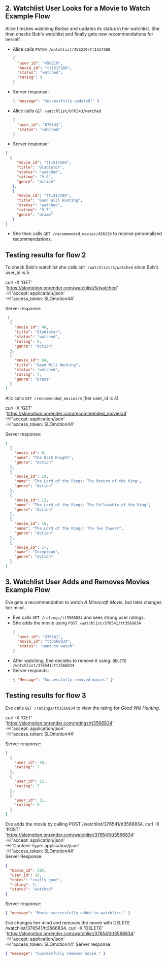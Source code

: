 ## 2. Watchlist User Looks for a Movie to Watch Example Flow
Alice finishes watching *Barbie* and updates its status in her watchlist. She then checks Bob's watchlist and finally gets new recommendations for herself.

- Alice calls `PATCH /watchlist/456219/tt1517268`
  ```json
  {
    "user_id": "456219",
    "movie_id": "tt1517268",
    "status": "watched",
    "rating": 8
  }
  ```
- Server response:
  ```json
  { "message": "Successfully updated!" }
  ```
- Alice calls `GET /watchlist/876543/watched`
  ```json
  {
    "user_id": "876543",
    "status": "watched"
  }
  ```
- Server response:
 ```json
 [
   {
      "movie_id": "tt1517268",
      "title": "Gladiator",
      "status": "watched",
      "rating": "9.8",
      "genre": "action"
    },
    {
      "movie_id": "tt1417298",
      "title": "Good Will Hunting",
      "status": "watched",
      "rating": "9.7",
      "genre": "drama"
    }
 ]
``` 
- She then calls `GET /recommended_movies/456219` to receive personalized recommendations.

## Testing results for flow 2

To check Bob's watchlist she calls `GET /watchlist/5/watched` since Bob's user_id is 5.

curl -X 'GET' \
  'https://slomotion.onrender.com/watchlist/5/watched' \
  -H 'accept: application/json' \
  -H 'access_token: SLOmotion44'

Server response:
```json
 [
  {
    "movie_id": 40,
    "title": "Gladiator",
    "status": "watched",
    "rating": 6,
    "genre": "Action"
  },
  {
    "movie_id": 84,
    "title": "Good Will Hunting",
    "status": "watched",
    "rating": 7,
    "genre": "Drama"
  }
]
```
Alic calls `GET /recommended_movies/4` (her user_id is 4)

curl -X 'GET' \
  'https://slomotion.onrender.com/recommended_movies/4' \
  -H 'accept: application/json' \
  -H 'access_token: SLOmotion44'

  Server response:
  ```json
  [
    {
      "movie_id": 6,
      "name": "The Dark Knight",
      "genre": "Action"
    },
    {
      "movie_id": 10,
      "name": "The Lord of the Rings: The Return of the King",
      "genre": "Action"
    },
    {
      "movie_id": 12,
      "name": "The Lord of the Rings: The Fellowship of the Ring",
      "genre": "Action"
    },
    {
      "movie_id": 16,
      "name": "The Lord of the Rings: The Two Towers",
      "genre": "Action"
    },
    {
      "movie_id": 17,
      "name": "Inception",
      "genre": "Action"
    }
  ]
  ```

## 3. Watchlist User Adds and Removes Movies Example Flow
Eve gets a recommendation to watch *A Minecraft Movie*, but later changes her mind.

- Eve calls `GET /ratings/tt3566834` and sees strong user ratings.
- She adds the movie using `POST /watchlist/376541/tt3566834`
  ```json
  {
    "user_id": "376541",
    "movie_id": "tt3566834",
    "status": "want to watch"
  }
  ```
- After watching, Eve decides to remove it using:
  `DELETE /watchlist/376541/tt3566834`
- Server responds:
  ```json
  { "Message": "Successfully removed movie." }
  ```

## Testing results for flow 3


Eve calls `GET /ratings/tt3566834` to view the rating for *Good Will Hunting*.

curl -X 'GET' \
  'https://slomotion.onrender.com/ratings/tt3566834' \
  -H 'accept: application/json' \
  -H 'access_token: SLOmotion44'

Server response:
```json
[
  {
    "user_id": 10,
    "rating": 7
  },
  {
    "user_id": 12,
    "rating": 7
  },
  {
    "user_id": 11,
    "rating": 0
  }
]
```

Eve adds the movie by calling POST /watchlist/376541/tt3566834.
curl -X 'POST' \
  'https://slomotion.onrender.com/watchlist/376541/tt3566834' \
  -H 'accept: application/json' \
  -H 'Content-Type: application/json' \
  -H 'access_token: SLOmotion44' \
Server Response:
```json
{
  "movie_id": 585,
  "user_id": 10,
  "notes": "really good",
  "rating": 7,
  "status": "watched"
}
```
Server response:
 ```json
{ "message": "Movie successfully added to watchlist." }
```
Eve changes her mind and removes the movie with DELETE /watchlist/376541/tt3566834.
curl -X 'DELETE' \
  'https://slomotion.onrender.com/watchlist/376541/tt3566834' \
  -H 'accept: application/json' \
  -H 'access_token: SLOmotion44'
Server response:
```json
{ "message": "Successfully removed movie." }
```

